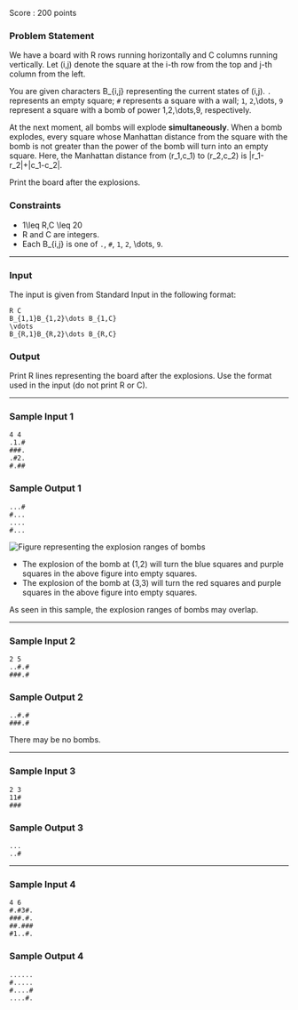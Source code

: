 Score : 200 points

### Problem Statement

We have a board with R rows running horizontally and C columns running vertically. Let (i,j) denote the square at the i-th row from the top and j-th column from the left.

You are given characters B\_{i,j} representing the current states of (i,j).
`.` represents an empty square; `#` represents a square with a wall; `1`, `2`,\dots, `9` represent a square with a bomb of power 1,2,\dots,9, respectively.

At the next moment, all bombs will explode **simultaneously**.
When a bomb explodes, every square whose Manhattan distance from the square with the bomb is not greater than the power of the bomb will turn into an empty square.
Here, the Manhattan distance from (r\_1,c\_1) to (r\_2,c\_2) is |r\_1-r\_2|+|c\_1-c\_2|.

Print the board after the explosions.

### Constraints

* 1\leq R,C \leq 20
* R and C are integers.
* Each B\_{i,j} is one of `.`, `#`, `1`, `2`, \dots, `9`.

---

### Input

The input is given from Standard Input in the following format:

```
R C
B_{1,1}B_{1,2}\dots B_{1,C}
\vdots
B_{R,1}B_{R,2}\dots B_{R,C}
```

### Output

Print R lines representing the board after the explosions. Use the format used in the input (do not print R or C).

---

### Sample Input 1

```
4 4
.1.#
###.
.#2.
#.##
```

### Sample Output 1

```
...#
#...
....
#...
```

![Figure representing the explosion ranges of bombs](https://img.atcoder.jp/abc295/4816cc7b706b4a095bb9a5d07c614790.jpg)

* The explosion of the bomb at (1,2) will turn the blue squares and purple squares in the above figure into empty squares.
* The explosion of the bomb at (3,3) will turn the red squares and purple squares in the above figure into empty squares.

As seen in this sample, the explosion ranges of bombs may overlap.

---

### Sample Input 2

```
2 5
..#.#
###.#
```

### Sample Output 2

```
..#.#
###.#
```

There may be no bombs.

---

### Sample Input 3

```
2 3
11#
###
```

### Sample Output 3

```
...
..#
```

---

### Sample Input 4

```
4 6
#.#3#.
###.#.
##.###
#1..#.
```

### Sample Output 4

```
......
#.....
#....#
....#.
```